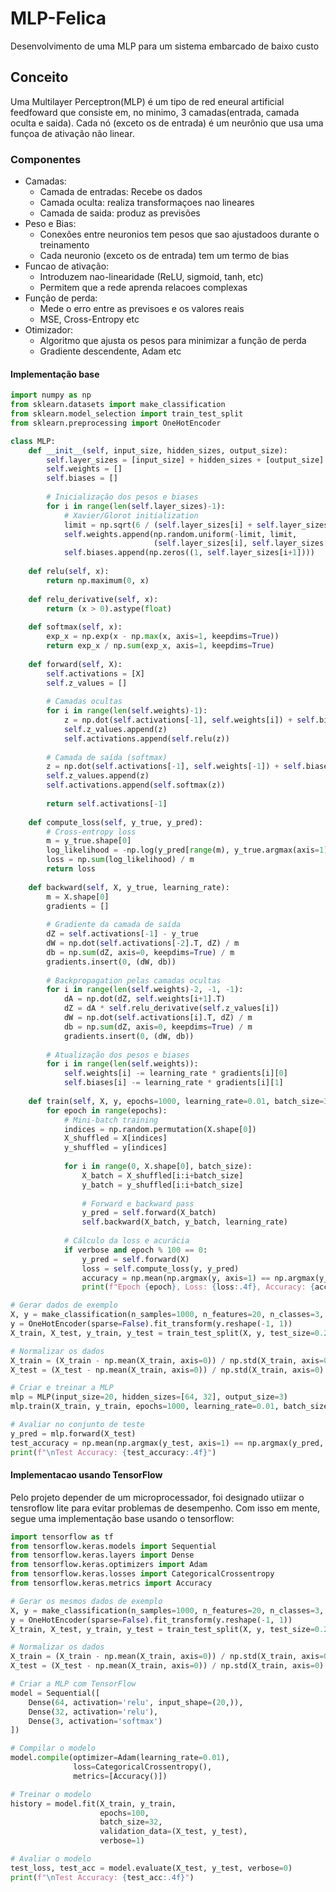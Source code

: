 # MLP-Felica
Desenvolvimento de uma MLP para um sistema embarcado de baixo custo

## Conceito
Uma Multilayer Perceptron(MLP) é um tipo de red eneural artificial feedfoward que consiste em, no minimo, 3 camadas(entrada, camada oculta e saida). Cada nó (exceto os de entrada) é um neurônio que usa uma funçoa de ativação não linear.

### Componentes
- Camadas:
    - Camada de entradas: Recebe os dados
    - Camada oculta: realiza transformaçoes nao lineares
    - Camada de saida: produz as previsões
- Peso e Bias:
    - Conexões entre neuronios tem pesos que sao ajustadoos durante o treinamento
    - Cada neuronio (exceto os de entrada) tem um termo de bias
- Funcao de ativação:
    - Introduzem nao-linearidade (ReLU, sigmoid, tanh, etc)
    - Permitem que a rede aprenda relacoes complexas
- Função de perda:
    - Mede o erro entre as previsoes e os valores reais
    - MSE, Cross-Entropy etc
- Otimizador:
    - Algoritmo que ajusta os pesos para minimizar a função de perda
    - Gradiente descendente, Adam etc

#### Implementação base

````python
import numpy as np
from sklearn.datasets import make_classification
from sklearn.model_selection import train_test_split
from sklearn.preprocessing import OneHotEncoder

class MLP:
    def __init__(self, input_size, hidden_sizes, output_size):
        self.layer_sizes = [input_size] + hidden_sizes + [output_size]
        self.weights = []
        self.biases = []
        
        # Inicialização dos pesos e biases
        for i in range(len(self.layer_sizes)-1):
            # Xavier/Glorot initialization
            limit = np.sqrt(6 / (self.layer_sizes[i] + self.layer_sizes[i+1]))
            self.weights.append(np.random.uniform(-limit, limit, 
                                (self.layer_sizes[i], self.layer_sizes[i+1])))
            self.biases.append(np.zeros((1, self.layer_sizes[i+1])))
    
    def relu(self, x):
        return np.maximum(0, x)
    
    def relu_derivative(self, x):
        return (x > 0).astype(float)
    
    def softmax(self, x):
        exp_x = np.exp(x - np.max(x, axis=1, keepdims=True))
        return exp_x / np.sum(exp_x, axis=1, keepdims=True)
    
    def forward(self, X):
        self.activations = [X]
        self.z_values = []
        
        # Camadas ocultas
        for i in range(len(self.weights)-1):
            z = np.dot(self.activations[-1], self.weights[i]) + self.biases[i]
            self.z_values.append(z)
            self.activations.append(self.relu(z))
        
        # Camada de saída (softmax)
        z = np.dot(self.activations[-1], self.weights[-1]) + self.biases[-1]
        self.z_values.append(z)
        self.activations.append(self.softmax(z))
        
        return self.activations[-1]
    
    def compute_loss(self, y_true, y_pred):
        # Cross-entropy loss
        m = y_true.shape[0]
        log_likelihood = -np.log(y_pred[range(m), y_true.argmax(axis=1)])
        loss = np.sum(log_likelihood) / m
        return loss
    
    def backward(self, X, y_true, learning_rate):
        m = X.shape[0]
        gradients = []
        
        # Gradiente da camada de saída
        dZ = self.activations[-1] - y_true
        dW = np.dot(self.activations[-2].T, dZ) / m
        db = np.sum(dZ, axis=0, keepdims=True) / m
        gradients.insert(0, (dW, db))
        
        # Backpropagation pelas camadas ocultas
        for i in range(len(self.weights)-2, -1, -1):
            dA = np.dot(dZ, self.weights[i+1].T)
            dZ = dA * self.relu_derivative(self.z_values[i])
            dW = np.dot(self.activations[i].T, dZ) / m
            db = np.sum(dZ, axis=0, keepdims=True) / m
            gradients.insert(0, (dW, db))
        
        # Atualização dos pesos e biases
        for i in range(len(self.weights)):
            self.weights[i] -= learning_rate * gradients[i][0]
            self.biases[i] -= learning_rate * gradients[i][1]
    
    def train(self, X, y, epochs=1000, learning_rate=0.01, batch_size=32, verbose=True):
        for epoch in range(epochs):
            # Mini-batch training
            indices = np.random.permutation(X.shape[0])
            X_shuffled = X[indices]
            y_shuffled = y[indices]
            
            for i in range(0, X.shape[0], batch_size):
                X_batch = X_shuffled[i:i+batch_size]
                y_batch = y_shuffled[i:i+batch_size]
                
                # Forward e backward pass
                y_pred = self.forward(X_batch)
                self.backward(X_batch, y_batch, learning_rate)
            
            # Cálculo da loss e acurácia
            if verbose and epoch % 100 == 0:
                y_pred = self.forward(X)
                loss = self.compute_loss(y, y_pred)
                accuracy = np.mean(np.argmax(y, axis=1) == np.argmax(y_pred, axis=1))
                print(f"Epoch {epoch}, Loss: {loss:.4f}, Accuracy: {accuracy:.4f}")

# Gerar dados de exemplo
X, y = make_classification(n_samples=1000, n_features=20, n_classes=3, n_informative=10, random_state=42)
y = OneHotEncoder(sparse=False).fit_transform(y.reshape(-1, 1))
X_train, X_test, y_train, y_test = train_test_split(X, y, test_size=0.2, random_state=42)

# Normalizar os dados
X_train = (X_train - np.mean(X_train, axis=0)) / np.std(X_train, axis=0)
X_test = (X_test - np.mean(X_train, axis=0)) / np.std(X_train, axis=0)

# Criar e treinar a MLP
mlp = MLP(input_size=20, hidden_sizes=[64, 32], output_size=3)
mlp.train(X_train, y_train, epochs=1000, learning_rate=0.01, batch_size=32)

# Avaliar no conjunto de teste
y_pred = mlp.forward(X_test)
test_accuracy = np.mean(np.argmax(y_test, axis=1) == np.argmax(y_pred, axis=1))
print(f"\nTest Accuracy: {test_accuracy:.4f}")
````


#### Implementacao usando TensorFlow
Pelo projeto depender de um microprocessador, foi designado utiizar o tensroflow lite para evitar problemas de desempenho. Com isso em mente, segue uma implementação base usando o tensorflow:

````python
import tensorflow as tf
from tensorflow.keras.models import Sequential
from tensorflow.keras.layers import Dense
from tensorflow.keras.optimizers import Adam
from tensorflow.keras.losses import CategoricalCrossentropy
from tensorflow.keras.metrics import Accuracy

# Gerar os mesmos dados de exemplo
X, y = make_classification(n_samples=1000, n_features=20, n_classes=3, n_informative=10, random_state=42)
y = OneHotEncoder(sparse=False).fit_transform(y.reshape(-1, 1))
X_train, X_test, y_train, y_test = train_test_split(X, y, test_size=0.2, random_state=42)

# Normalizar os dados
X_train = (X_train - np.mean(X_train, axis=0)) / np.std(X_train, axis=0)
X_test = (X_test - np.mean(X_train, axis=0)) / np.std(X_train, axis=0)

# Criar a MLP com TensorFlow
model = Sequential([
    Dense(64, activation='relu', input_shape=(20,)),
    Dense(32, activation='relu'),
    Dense(3, activation='softmax')
])

# Compilar o modelo
model.compile(optimizer=Adam(learning_rate=0.01),
              loss=CategoricalCrossentropy(),
              metrics=[Accuracy()])

# Treinar o modelo
history = model.fit(X_train, y_train,
                    epochs=100,
                    batch_size=32,
                    validation_data=(X_test, y_test),
                    verbose=1)

# Avaliar o modelo
test_loss, test_acc = model.evaluate(X_test, y_test, verbose=0)
print(f"\nTest Accuracy: {test_acc:.4f}")
````

